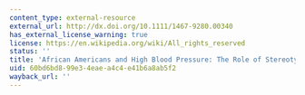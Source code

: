 ```yaml
---
content_type: external-resource
external_url: http://dx.doi.org/10.1111/1467-9280.00340
has_external_license_warning: true
license: https://en.wikipedia.org/wiki/All_rights_reserved
status: ''
title: 'African Americans and High Blood Pressure: The Role of Stereotype Threat'
uid: 60bd6bd8-99e3-4eae-a4c4-e41b6a8ab5f2
wayback_url: ''
---
```

